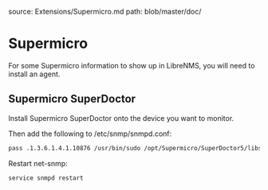 source: Extensions/Supermicro.md
path: blob/master/doc/

# Supermicro

For some Supermicro information to show up in LibreNMS, you will need to install an agent.

## Supermicro SuperDoctor
Install Supermicro SuperDoctor onto the device you want to monitor.

Then add the following to /etc/snmp/snmpd.conf:

```bash
pass .1.3.6.1.4.1.10876 /usr/bin/sudo /opt/Supermicro/SuperDoctor5/libs/native/snmpagent
```

Restart net-snmp:

```bash
service snmpd restart
```

